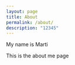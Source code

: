 ```yaml
---
layout: page
title: About
permalink: /about/
description: "12345"
---
```


My name is Marti 

This is the about me page 
